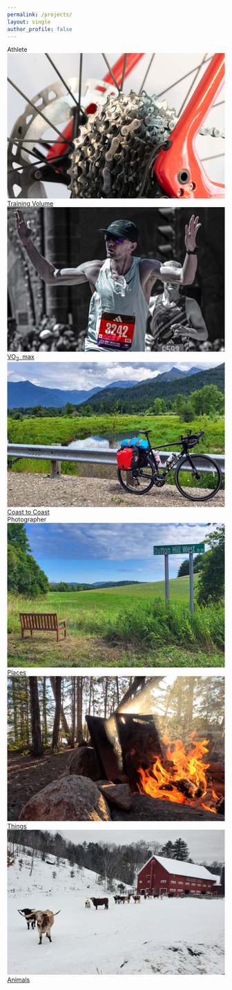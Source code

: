 ```yaml
---
permalink: /projects/
layout: single
author_profile: false
---
```


 <div class="container">
        <div class="portfolio-section">
            <div class="section-title"><span id="endurance"></span> Athlete</div>
            <div class="portfolio">
                <div class="portfolio-item">
                    <a href="/volume/">
                        <img src="/images/photos/sprocket.jpg" alt="Training Volume">
                        <div class="overlay">Training Volume</div>
                    </a>
                </div>
                <div class="portfolio-item">
                    <a href="/vo2max/">
                        <img src="/images/photos/boston_marathon_2024_mask3.jpg" alt="Coast to Coast">
                        <div class="overlay">VO<sub>2</sub>&nbsp; max</div>
                    </a>
                </div>
                <div class="portfolio-item">
                    <a href="/coast-to-coast/">
                        <img src="/images/photos/river_mountains.jpg" alt="Coast to Coast">
                        <div class="overlay">Coast to Coast</div>
                    </a>
                </div>
            </div>
        </div>
        <div class="portfolio-section">
            <div class="section-title"><span id="photography"></span> Photographer</div>
            <div class="portfolio">
                <div class="portfolio-item">
                    <a href="/photography/#places">
                        <img src="/images/photos/vermont-bench.jpg" alt="Places">
                        <div class="overlay">Places</div>
                    </a>
                </div>
<!--                 <div class="portfolio-item">
                    <a href="/photography/#people">
                        <img src="/images/photos/bonfire.jpg" alt="People">
                        <div class="overlay">People</div>
                    </a>
                </div> -->
                <div class="portfolio-item">
                    <a href="/photography/#things">
                        <img src="/images/photos/firepit.jpg" alt="Things">
                        <div class="overlay">Things</div>
                    </a>
                </div>
                 <div class="portfolio-item">
                    <a href="/photography/#animals">
                        <img src="/images/photos/winter_longhorns.jpg" alt="Animals">
                        <div class="overlay">Animals</div>
                    </a>
                </div>
            </div>
        </div>
</div>

<script>
document.addEventListener("DOMContentLoaded", function() {
    function typeWriter(elementId, text, delay, startDelay) {
        let element = document.getElementById(elementId);
        let charIndex = 0;

        function type() {
            if (charIndex < text.length) {
                element.innerHTML += text.charAt(charIndex);
                charIndex++;
                setTimeout(type, delay);
            }
        }

        setTimeout(type, startDelay);
    }

    typeWriter("endurance", "Amateur", 100, 2000);
    typeWriter("photography", "Amateur", 100, 3000);
});
</script>